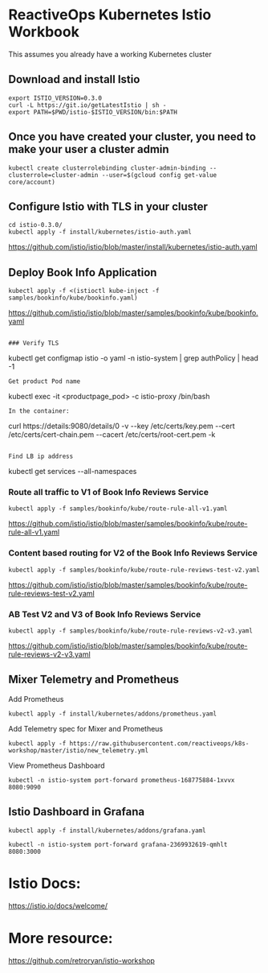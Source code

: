 

# ReactiveOps Kubernetes Istio Workbook
This assumes you already have a working Kubernetes cluster

## Download and install Istio
```
export ISTIO_VERSION=0.3.0
curl -L https://git.io/getLatestIstio | sh -
export PATH=$PWD/istio-$ISTIO_VERSION/bin:$PATH
```

## Once you have created your cluster, you need to make your user a cluster admin
```
kubectl create clusterrolebinding cluster-admin-binding --clusterrole=cluster-admin --user=$(gcloud config get-value core/account)
```

## Configure Istio with TLS in your cluster
```
cd istio-0.3.0/
kubectl apply -f install/kubernetes/istio-auth.yaml
```
https://github.com/istio/istio/blob/master/install/kubernetes/istio-auth.yaml


## Deploy Book Info Application
```
kubectl apply -f <(istioctl kube-inject -f samples/bookinfo/kube/bookinfo.yaml)
```
https://github.com/istio/istio/blob/master/samples/bookinfo/kube/bookinfo.yaml

```

### Verify TLS
```
kubectl get configmap istio -o yaml -n istio-system | grep authPolicy | head -1
```
Get product Pod name
```
kubectl exec -it <productpage_pod> -c istio-proxy /bin/bash
```
In the container: 
```
curl https://details:9080/details/0 -v --key /etc/certs/key.pem --cert /etc/certs/cert-chain.pem --cacert /etc/certs/root-cert.pem -k
```

Find LB ip address
```
kubectl get services --all-namespaces

### Route all traffic to V1 of Book Info Reviews Service

```
kubectl apply -f samples/bookinfo/kube/route-rule-all-v1.yaml
```
https://github.com/istio/istio/blob/master/samples/bookinfo/kube/route-rule-all-v1.yaml

### Content based routing for V2 of the Book Info Reviews Service
```
kubectl apply -f samples/bookinfo/kube/route-rule-reviews-test-v2.yaml
```
https://github.com/istio/istio/blob/master/samples/bookinfo/kube/route-rule-reviews-test-v2.yaml

### AB Test V2 and V3 of Book Info Reviews Service
```
kubectl apply -f samples/bookinfo/kube/route-rule-reviews-v2-v3.yaml
```
https://github.com/istio/istio/blob/master/samples/bookinfo/kube/route-rule-reviews-v2-v3.yaml

## Mixer Telemetry and Prometheus

Add Prometheus
```
kubectl apply -f install/kubernetes/addons/prometheus.yaml
```

Add Telemetry spec for Mixer and Prometheus
```
kubectl apply -f https://raw.githubusercontent.com/reactiveops/k8s-workshop/master/istio/new_telemetry.yml 
```
View Prometheus Dashboard
```
kubectl -n istio-system port-forward prometheus-168775884-1xvvx 8080:9090
```

## Istio Dashboard in Grafana

```
kubectl apply -f install/kubernetes/addons/grafana.yaml
```
```
kubectl -n istio-system port-forward grafana-2369932619-qmhlt 8080:3000
```

# Istio Docs: 
https://istio.io/docs/welcome/

# More resource: 
https://github.com/retroryan/istio-workshop


